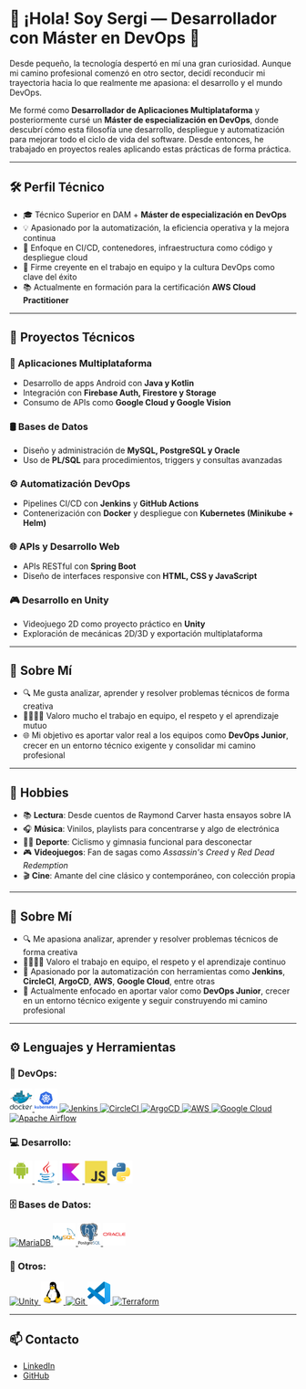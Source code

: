 # 👋 ¡Hola! Soy Sergi — Desarrollador con Máster en DevOps 🚀

Desde pequeño, la tecnología despertó en mí una gran curiosidad. Aunque mi camino profesional comenzó en otro sector, decidí reconducir mi trayectoria hacia lo que realmente me apasiona: el desarrollo y el mundo DevOps.

Me formé como **Desarrollador de Aplicaciones Multiplataforma** y posteriormente cursé un **Máster de especialización en DevOps**, donde descubrí cómo esta filosofía une desarrollo, despliegue y automatización para mejorar todo el ciclo de vida del software. Desde entonces, he trabajado en proyectos reales aplicando estas prácticas de forma práctica.

---

## 🛠️ Perfil Técnico

- 🎓 Técnico Superior en DAM + **Máster de especialización en DevOps**
- 💡 Apasionado por la automatización, la eficiencia operativa y la mejora continua
- 🚀 Enfoque en CI/CD, contenedores, infraestructura como código y despliegue cloud
- 🤝 Firme creyente en el trabajo en equipo y la cultura DevOps como clave del éxito
- 📚 Actualmente en formación para la certificación **AWS Cloud Practitioner**

---

## 🧪 Proyectos Técnicos


### 🧱 Aplicaciones Multiplataforma
- Desarrollo de apps Android con **Java y Kotlin**
- Integración con **Firebase Auth, Firestore y Storage**
- Consumo de APIs como **Google Cloud y Google Vision**

### 🛢️ Bases de Datos
- Diseño y administración de **MySQL, PostgreSQL y Oracle**
- Uso de **PL/SQL** para procedimientos, triggers y consultas avanzadas

### ⚙️ Automatización DevOps
- Pipelines CI/CD con **Jenkins** y **GitHub Actions**
- Contenerización con **Docker** y despliegue con **Kubernetes (Minikube + Helm)**

### 🌐 APIs y Desarrollo Web
- APIs RESTful con **Spring Boot**
- Diseño de interfaces responsive con **HTML, CSS y JavaScript**

### 🎮 Desarrollo en Unity
- Videojuego 2D como proyecto práctico en **Unity**
- Exploración de mecánicas 2D/3D y exportación multiplataforma

---

## 💬 Sobre Mí

- 🔍 Me gusta analizar, aprender y resolver problemas técnicos de forma creativa
- 👨‍👩‍👧‍👦 Valoro mucho el trabajo en equipo, el respeto y el aprendizaje mutuo
- 🌐 Mi objetivo es aportar valor real a los equipos como **DevOps Junior**, crecer en un entorno técnico exigente y consolidar mi camino profesional

---

## 🎯 Hobbies

- 📚 **Lectura**: Desde cuentos de Raymond Carver hasta ensayos sobre IA
- 🎧 **Música**: Vinilos, playlists para concentrarse y algo de electrónica
- 🚴‍♂️ **Deporte**: Ciclismo y gimnasia funcional para desconectar
- 🎮 **Videojuegos**: Fan de sagas como *Assassin's Creed* y *Red Dead Redemption*
- 🎬 **Cine**: Amante del cine clásico y contemporáneo, con colección propia

---
## 💬 Sobre Mí

- 🔍 Me apasiona analizar, aprender y resolver problemas técnicos de forma creativa  
- 👨‍👩‍👧‍👦 Valoro el trabajo en equipo, el respeto y el aprendizaje continuo  
- 🚀 Apasionado por la automatización con herramientas como **Jenkins**, **CircleCI**, **ArgoCD**, **AWS**, **Google Cloud**, entre otras  
- 🌱 Actualmente enfocado en aportar valor como **DevOps Junior**, crecer en un entorno técnico exigente y seguir construyendo mi camino profesional

---

## ⚙️ Lenguajes y Herramientas

### 🔧 DevOps:
<a href="https://www.docker.com/" target="_blank"> 
  <img src="https://raw.githubusercontent.com/devicons/devicon/master/icons/docker/docker-original-wordmark.svg" alt="Docker" width="40" height="40"/>
</a>
<a href="https://kubernetes.io/" target="_blank"> 
  <img src="https://raw.githubusercontent.com/devicons/devicon/master/icons/kubernetes/kubernetes-plain-wordmark.svg" alt="Kubernetes" width="40" height="40"/>
</a>
<a href="https://jenkins.io/" target="_blank">
  <img src="https://www.vectorlogo.zone/logos/jenkins/jenkins-icon.svg" alt="Jenkins" width="40" height="40"/>
</a>
<a href="https://circleci.com/" target="_blank">
  <img src="https://www.vectorlogo.zone/logos/circleci/circleci-icon.svg" alt="CircleCI" width="40" height="40"/>
</a>
<a href="https://argo-cd.readthedocs.io/" target="_blank">
  <img src="https://argo-cd.readthedocs.io/en/stable/assets/argo.png" alt="ArgoCD" width="40" height="40"/>
</a>
<a href="https://aws.amazon.com/" target="_blank">
  <img src="https://www.vectorlogo.zone/logos/amazon_aws/amazon_aws-icon.svg" alt="AWS" width="40" height="40"/>
</a>
<a href="https://cloud.google.com/" target="_blank">
  <img src="https://www.vectorlogo.zone/logos/google_cloud/google_cloud-icon.svg" alt="Google Cloud" width="40" height="40"/>
</a>
<a href="https://airflow.apache.org/" target="_blank">
  <img src="https://upload.wikimedia.org/wikipedia/commons/d/de/AirflowLogo.png" alt="Apache Airflow" width="40" height="40"/>
</a>

### 💻 Desarrollo:
<a href="https://developer.android.com" target="_blank"> 
  <img src="https://raw.githubusercontent.com/devicons/devicon/master/icons/android/android-original-wordmark.svg" alt="Android" width="40" height="40"/>
</a>
<a href="https://www.java.com" target="_blank"> 
  <img src="https://raw.githubusercontent.com/devicons/devicon/master/icons/java/java-original.svg" alt="Java" width="40" height="40"/>
</a>
<a href="https://kotlinlang.org/" target="_blank">
  <img src="https://raw.githubusercontent.com/devicons/devicon/master/icons/kotlin/kotlin-original.svg" alt="Kotlin" width="40" height="40"/>
</a>
<a href="https://developer.mozilla.org/en-US/docs/Web/JavaScript" target="_blank"> 
  <img src="https://raw.githubusercontent.com/devicons/devicon/master/icons/javascript/javascript-original.svg" alt="JavaScript" width="40" height="40"/>
</a>
<a href="https://www.python.org" target="_blank"> 
  <img src="https://raw.githubusercontent.com/devicons/devicon/master/icons/python/python-original.svg" alt="Python" width="40" height="40"/>
</a>

### 🗄️ Bases de Datos:
<a href="https://mariadb.org/" target="_blank"> 
  <img src="https://www.vectorlogo.zone/logos/mariadb/mariadb-icon.svg" alt="MariaDB" width="40" height="40"/>
</a>
<a href="https://www.mysql.com/" target="_blank"> 
  <img src="https://raw.githubusercontent.com/devicons/devicon/master/icons/mysql/mysql-original-wordmark.svg" alt="MySQL" width="40" height="40"/>
</a>
<a href="https://www.postgresql.org" target="_blank"> 
  <img src="https://raw.githubusercontent.com/devicons/devicon/master/icons/postgresql/postgresql-original-wordmark.svg" alt="PostgreSQL" width="40" height="40"/>
</a>
<a href="https://www.oracle.com/" target="_blank">
  <img src="https://raw.githubusercontent.com/devicons/devicon/master/icons/oracle/oracle-original.svg" alt="Oracle" width="40" height="40"/>
</a>

### 🧰 Otros:
<a href="https://unity.com/" target="_blank"> 
  <img src="https://www.vectorlogo.zone/logos/unity3d/unity3d-icon.svg" alt="Unity" width="40" height="40"/>
</a>
<a href="https://www.linux.org/" target="_blank"> 
  <img src="https://raw.githubusercontent.com/devicons/devicon/master/icons/linux/linux-original.svg" alt="Linux" width="40" height="40"/>
</a>
<a href="https://git-scm.com/" target="_blank">
  <img src="https://www.vectorlogo.zone/logos/git-scm/git-scm-icon.svg" alt="Git" width="40" height="40"/>
</a>
<a href="https://code.visualstudio.com/" target="_blank">
  <img src="https://raw.githubusercontent.com/devicons/devicon/master/icons/vscode/vscode-original.svg" alt="VSCode" width="40" height="40"/>
</a>
<a href="https://www.terraform.io/" target="_blank">
  <img src="https://www.vectorlogo.zone/logos/terraformio/terraformio-icon.svg" alt="Terraform" width="40" height="40"/>
</a>

---


## 📫 Contacto

- [LinkedIn](https://www.linkedin.com/in/sergio-martínez-porto-73727386/)
- [GitHub](https://github.com/SergiMPorto)


